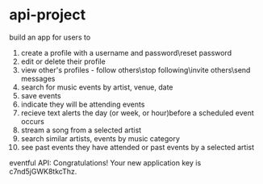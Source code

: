 # api-project

build an app for users to 

1. create a profile with a username and password\reset password
2. edit or delete their profile
3. view other's profiles - follow others\stop following\invite others\send messages
4. search for music events by artist, venue, date
5. save events
6. indicate they will be attending events
7. recieve text alerts the day (or week, or hour)before a scheduled event occurs
8. stream a song from a selected artist
9. search similar artists, events by music category
10. see past events they have attended or past events by a selected artist


eventful API: Congratulations! Your new application key is c7nd5jGWK8tkcThz.
